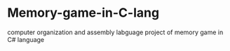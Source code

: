 # Memory-game-in-C-lang
computer organization and assembly labguage project of memory game in C# language 

